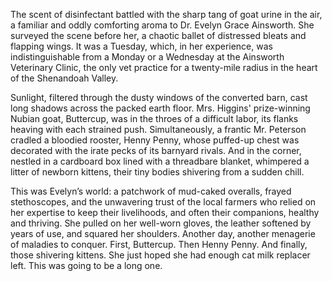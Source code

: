 The scent of disinfectant battled with the sharp tang of goat urine in the air, a familiar and oddly comforting aroma to Dr. Evelyn Grace Ainsworth. She surveyed the scene before her, a chaotic ballet of distressed bleats and flapping wings. It was a Tuesday, which, in her experience, was indistinguishable from a Monday or a Wednesday at the Ainsworth Veterinary Clinic, the only vet practice for a twenty-mile radius in the heart of the Shenandoah Valley.

Sunlight, filtered through the dusty windows of the converted barn, cast long shadows across the packed earth floor. Mrs. Higgins' prize-winning Nubian goat, Buttercup, was in the throes of a difficult labor, its flanks heaving with each strained push. Simultaneously, a frantic Mr. Peterson cradled a bloodied rooster, Henny Penny, whose puffed-up chest was decorated with the irate pecks of its barnyard rivals. And in the corner, nestled in a cardboard box lined with a threadbare blanket, whimpered a litter of newborn kittens, their tiny bodies shivering from a sudden chill.

This was Evelyn’s world: a patchwork of mud-caked overalls, frayed stethoscopes, and the unwavering trust of the local farmers who relied on her expertise to keep their livelihoods, and often their companions, healthy and thriving. She pulled on her well-worn gloves, the leather softened by years of use, and squared her shoulders. Another day, another menagerie of maladies to conquer. First, Buttercup. Then Henny Penny. And finally, those shivering kittens. She just hoped she had enough cat milk replacer left. This was going to be a long one.
